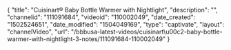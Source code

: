 {
    "title": "Cuisinart&reg; Baby Bottle Warmer with Nightlight",
    "description": "",
    "channelid": "111091684",
    "videoid": "110002049",
    "date_created": "1502524651",
    "date_modified": "1504049169",
    "type": "captivate",
    "layout": "channelVideo",
    "url": "\/bbbusa-latest-videos\/cuisinart\u00c2-baby-bottle-warmer-with-nightlight-3-notes\/111091684-110002049"
}